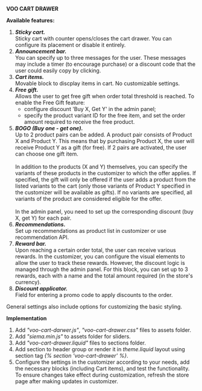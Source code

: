 **VOO CART DRAWER**

**Available features:**
1. _**Sticky cart.**_
   <br>Sticky cart with counter opens/closes the cart drawer. You can configure its placement or disable it entirely.
2. _**Announcement bar.**_
   <br>You can specify up to three messages for the user. These messages may include a timer (to encourage purchase) or a discount code that the user could easily copy by clicking.
3. _**Cart items.**_
   <br>Movable block to discplay items in cart. No customizable settings.
4. _**Free gift.**_
   <br>Allows the user to get free gift when order total threshold is reached. To enable the Free Gift feature:
   - configure discount 'Buy X, Get Y' in the admin panel;
   - specify the product variant ID for the free item, and set the order amount required to receive the free product.
5. _**BOGO (Buy one - get one).**_
   <br>Up to 2 product pairs can be added. A product pair consists of Product X and Product Y. This means that by purchasing Product X, the user will receive Product Y as a gift (for free). If 2 pairs are activated, the user can choose one gift item.
   <br><br>In addition to the products (X and Y) themselves, you can specify the variants of these products in the customizer to which the offer applies. If specified, the gift will only be offered if the user adds a product from the listed variants to the cart (only those variants of Product Y specified in the customizer will be available as gifts). If no variants are specified, all variants of the product are considered eligible for the offer.
   <br><br>In the admin panel, you need to set up the corresponding discount (buy X, get Y) for each pair.
6. _**Recommendations.**_
    <br>Set up recommendations as product list in customizer or use recommendation API.
7. _**Reward bar.**_
   <br>Upon reaching a certain order total, the user can receive various rewards. In the customizer, you can configure the visual elements to allow the user to track these rewards. However, the discount logic is managed through the admin panel.
   For this block, you can set up to 3 rewards, each with a name and the total amount required (in the store's currency).
8. _**Discount applicator.**_
    <br>Field for entering a promo code to apply discounts to the order.

General settings also include options for customizing the basic styling. 

**Implementation**
1. Add _"voo-cart-darwer.js"_, _"voo-cart-drawer.css"_ files to assets folder.
2. Add _"siema.min.js"_ to assets folder for sliders.
3. Add _"voo-cart-drawer.liquid"_ files to sections folder.
4. Add section to header group or render it in _theme.liquid_ layout using section tag _{% section 'voo-cart-drawer' %}_.
5. Configure the settings in the customizer according to your needs, add the necessary blocks (including Cart items), and test the functionality. To ensure changes take effect during customization, refresh the store page after making updates in customizer.

   
